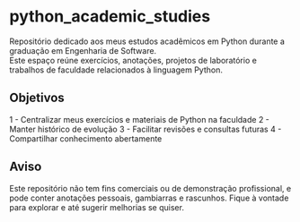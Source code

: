 # python_academic_studies

Repositório dedicado aos meus estudos acadêmicos em Python durante a graduação em Engenharia de Software.  
Este espaço reúne exercícios, anotações, projetos de laboratório e trabalhos de faculdade relacionados à linguagem Python.

## Objetivos
1 - Centralizar meus exercícios e materiais de Python na faculdade
2 - Manter histórico de evolução
3 - Facilitar revisões e consultas futuras
4 - Compartilhar conhecimento abertamente

## Aviso
Este repositório não tem fins comerciais ou de demonstração profissional, e pode conter anotações pessoais, gambiarras e rascunhos. Fique à vontade para explorar e até sugerir melhorias se quiser.
